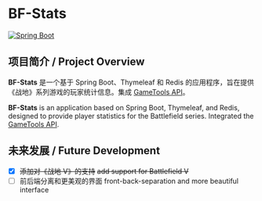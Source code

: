 # **BF-Stats**

[![Spring Boot](https://img.shields.io/badge/Spring%20Boot-2.2.6-green.svg)](https://spring.io/projects/spring-boot)

## 项目简介 / Project Overview

**BF-Stats** 是一个基于 Spring Boot、Thymeleaf 和 Redis 的应用程序，旨在提供《战地》系列游戏的玩家统计信息。集成 [GameTools API](https://api.gametools.network/docs#/)。

**BF-Stats** is an application based on Spring Boot, Thymeleaf, and Redis, designed to provide player statistics for the Battlefield series. Integrated the [GameTools API](https://api.gametools.network/docs#/).

## 未来发展 / Future Development

- [x] ~~添加对《战地 V》的支持~~    ~~add support for Battlefield V~~
- [ ] 前后端分离和更美观的界面   front-back-separation and more beautiful interface
